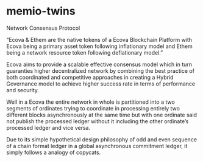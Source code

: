 # memio-twins
Network Consensus Protocol

“Ecova & Ethem are the native tokens of a Ecova Blockchain Platform with Ecova being a primary asset token following inflationary model and Ethem being a network resource token following deflationary model.”

Ecova aims to provide a scalable effective consensus model which in turn guaranties higher decentralized network by combining the best practice of both coordinated and competitive approaches in creating a Hybrid Governance model to achieve higher success rate in terms of performance and security. 

Well in a Ecova the entire network in whole is partitioned into a two segments of ordinates trying to coordinate in processing entirely two different blocks asynchronously at the same time but with one ordinate said not publish the processed ledger without it including the other ordinate’s processed ledger and vice versa.

Due to its simple hypothetical design philosophy of odd and even sequence of a chain format ledger in a global asynchronous commitment ledger, it simply follows a analogy of copycats. 


